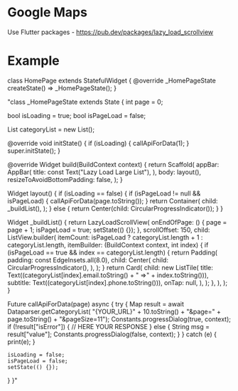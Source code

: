 # Google Maps

Use Flutter packages - https://pub.dev/packages/lazy_load_scrollview

# Example

class HomePage extends StatefulWidget {
  @override
  _HomePageState createState() => _HomePageState();
}

"class _HomePageState extends State<HomePage> {
  int page = 0;

  bool isLoading = true;
  bool isPageLoad = false;

  List<UserModel> categoryList = new List<UserModel>();

  @override
  void initState() {
    if (isLoading) {
      callApiForData(1);
    }
    super.initState();
  }

  @override
  Widget build(BuildContext context) {
    return Scaffold(
      appBar: AppBar(
        title: const Text("Lazy Load Large List"),
      ),
      body: layout(),
      resizeToAvoidBottomPadding: false,
    );
  }

  Widget layout() {
    if (isLoading == false) {
      if (isPageLoad != null && isPageLoad) {
        callApiForData(page.toString());
      }
      return Container(
        child: _buildList(),
      );
    } else {
      return Center(child: CircularProgressIndicator());
    }
  }

  Widget _buildList() {
    return LazyLoadScrollView(
      onEndOfPage: () {
        page = page + 1;
        isPageLoad = true;
        setState(() {});
      },
      scrollOffset: 150,
      child: ListView.builder(
        itemCount: isPageLoad ? categoryList.length + 1 : categoryList.length,
        itemBuilder: (BuildContext context, int index) {
          if (isPageLoad == true && index == categoryList.length) {
            return Padding(
              padding: const EdgeInsets.all(8.0),
              child: Center(
                child: CircularProgressIndicator(),
              ),
            );
          }
          return Card(
            child: new ListTile(
              title: Text((categoryList[index].email.toString() +
                  "    =>" +
                  index.toString())),
              subtitle: Text((categoryList[index].phone.toString())),
              onTap: null,
            ),
          );
        },
      ),
    );
  }

  Future callApiForData(page) async {
    try {
      Map result = await Dataparser.getCategoryList(
          "{YOUR_URL}" +
              10.toString() +
              "&page=" +
              page.toString() +
              "&pageSize=11");
      Constants.progressDialog(true, context);
      if (!result["isError"]) {
        // HERE YOUR RESPONSE
      } else {
        String msg = result["value"];
        Constants.progressDialog(false, context);
      }
    } catch (e) {
      print(e);
    }

    isLoading = false;
    isPageLoad = false;
    setState(() {});
  }
}"



